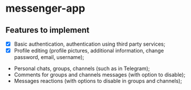 ﻿# messenger-app
## Features to implement
- [x] Basic authentication, authentication using third party services;
- [x] Profile editing (profile pictures, additional information, change password, email, username);
- Personal chats, groups, channels (such as in Telegram);
- Comments for groups and channels messages (with option to disable);
- Messages reactions (with options to disable in groups and channels);
